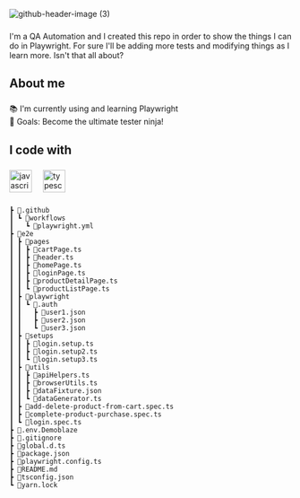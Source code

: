 ![github-header-image (3)](https://github.com/user-attachments/assets/fbeb8e68-fa84-4e8e-8d9b-5724fed2aa20)

###

<p align="left">I'm a QA Automation and I created this repo in order to show the things I can do in Playwright. For sure I'll be adding more tests and modifying things as I learn more. Isn't that all about?</p>

###

<h2 align="left">About me</h2>

###

<p align="left">📚 I'm currently using and learning Playwright<br>🎯 Goals:  Become the ultimate tester ninja!</p>

###

<h2 align="left">I code with</h2>

###

<div align="left">
  <img src="https://cdn.jsdelivr.net/gh/devicons/devicon/icons/javascript/javascript-original.svg" height="40" alt="javascript logo"  />
  <img width="12" />
  <img src="https://cdn.jsdelivr.net/gh/devicons/devicon/icons/typescript/typescript-original.svg" height="40" alt="typescript logo"  />
</div>

###

```
┣ 📂.github
┃ ┗ 📂workflows
┃   ┗ 📜playwright.yml
┣ 📂e2e
┃ ┣ 📂pages
┃ ┃ ┣ 📜cartPage.ts
┃ ┃ ┣ 📜header.ts
┃ ┃ ┣ 📜homePage.ts
┃ ┃ ┣ 📜loginPage.ts
┃ ┃ ┣ 📜productDetailPage.ts
┃ ┃ ┗ 📜productListPage.ts
┃ ┣ 📂playwright
┃ ┃ ┗ 📂.auth
┃ ┃   ┣ 📜user1.json
┃ ┃   ┣ 📜user2.json
┃ ┃   ┗ 📜user3.json
┃ ┣ 📂setups
┃ ┃ ┣ 📜login.setup.ts
┃ ┃ ┣ 📜login.setup2.ts
┃ ┃ ┗ 📜login.setup3.ts
┃ ┣ 📂utils
┃ ┃ ┣ 📜apiHelpers.ts
┃ ┃ ┣ 📜browserUtils.ts
┃ ┃ ┣ 📜dataFixture.json
┃ ┃ ┗ 📜dataGenerator.ts
┃ ┣ 📜add-delete-product-from-cart.spec.ts
┃ ┣ 📜complete-product-purchase.spec.ts
┃ ┗ 📜login.spec.ts
┣ 📜.env.Demoblaze
┣ 📜.gitignore
┣ 📜global.d.ts
┣ 📜package.json
┣ 📜playwright.config.ts
┣ 📜README.md
┣ 📜tsconfig.json
┗ 📜yarn.lock
```
